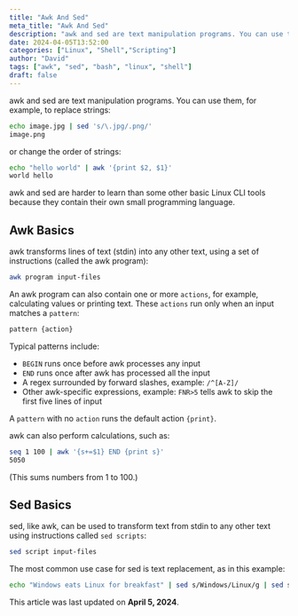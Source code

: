 ```yaml
---
title: "Awk And Sed"
meta_title: "Awk And Sed"
description: "awk and sed are text manipulation programs. You can use them to replace strings, change order, and perform calculations. Learn the basics of awk and sed in this guide."
date: 2024-04-05T13:52:00
categories: ["Linux", "Shell","Scripting"]
author: "David"
tags: ["awk", "sed", "bash", "linux", "shell"]
draft: false
---
```


awk and sed are text manipulation programs. You can use them, for example, to replace strings:

```bash
echo image.jpg | sed 's/\.jpg/.png/'
image.png
```

or change the order of strings:

```bash
echo "hello world" | awk '{print $2, $1}'
world hello
```

awk and sed are harder to learn than some other basic Linux CLI tools because they contain their own small programming language.

## Awk Basics

awk transforms lines of text (stdin) into any other text, using a set of instructions (called the awk program):

```bash
awk program input-files
```

An awk program can also contain one or more `actions`, for example, calculating values or printing text. These `actions` run only when an input matches a `pattern`:

```bash
pattern {action}
```

Typical patterns include:

- `BEGIN` runs once before awk processes any input
- `END` runs once after awk has processed all the input
- A regex surrounded by forward slashes, example: `/^[A-Z]/`
- Other awk-specific expressions, example: `FNR>5` tells awk to skip the first five lines of input

A `pattern` with no `action` runs the default action `{print}`.

awk can also perform calculations, such as:

```bash
seq 1 100 | awk '{s+=$1} END {print s}'
5050
```

(This sums numbers from 1 to 100.)

## Sed Basics

sed, like awk, can be used to transform text from stdin to any other text using instructions called `sed scripts`:

```bash
sed script input-files
```

The most common use case for sed is text replacement, as in this example:

```bash
echo "Windows eats Linux for breakfast" | sed s/Windows/Linux/g | sed s/Linux/Windows/2
```

This article was last updated on **April 5, 2024**.

